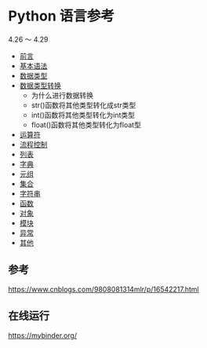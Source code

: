 
# Python 语言参考
4.26 ～ 4.29

* [前言](README.md)
* [基本语法](语言基础/基本语法.ipynb)
* [数据类型](语言基础/数据类型.ipynb)
* [数据类型转换](语言基础/数据类型转换.ipynb)
  * 为什么进行数据转换
  * str()函数将其他类型转化成str类型
  * int()函数将其他类型转化为int类型
  * float()函数将其他类型转化为float型
* [运算符](语言基础/运算符.ipynb)
* [流程控制](语言基础/流程控制.ipynb)
* [列表](语言基础/列表.ipynb)
* [字典](语言基础/字典.ipynb)
* [元组](语言基础/元组.ipynb)
* [集合](语言基础/集合.ipynb)
* [字符串](语言基础/字符串.ipynb)
* [函数](语言基础/函数.ipynb)
* [对象](语言基础/对象.ipynb)
* [模块](语言基础/模块.ipynb)
* [异常](语言基础/异常.ipynb)
* [其他](语言基础/其他.ipynb)


## 参考
https://www.cnblogs.com/9808081314mlr/p/16542217.html

## 在线运行
https://mybinder.org/